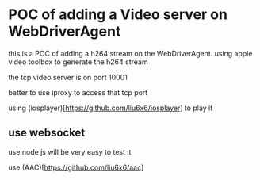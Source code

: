 # POC of adding a Video server on WebDriverAgent
this is a POC of adding a h264 stream on the WebDriverAgent.
using apple video toolbox to generate the h264 stream

the tcp video server is on port 10001

better to use iproxy to access that tcp port

using (iosplayer)[https://github.com/liu6x6/iosplayer] to play it


## use websocket
use node js will be very easy to test it

use (AAC)[https://github.com/liu6x6/aac]
